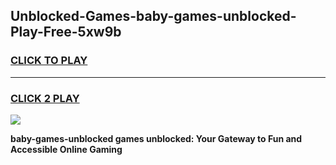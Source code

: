 
## Unblocked-Games-baby-games-unblocked-Play-Free-5xw9b
<h3>
<a href="https://premium76.site?title=baby-games-unblocked&ref=15A">CLICK TO PLAY</a></h3>
<hr>

<h3>
<a href="https://premium76.site?title=baby-games-unblocked&ref=15A">CLICK 2 PLAY</a>
  
</h3>

<a href="https://premium76.site?title=baby-games-unblocked&ref=15A"><img src="https://clearcache.store/games.png"></a>


**baby-games-unblocked games unblocked: Your Gateway to Fun and Accessible Online Gaming**

